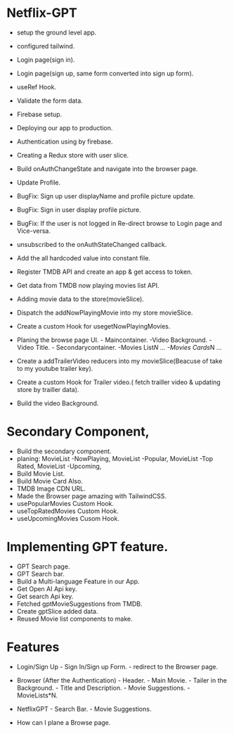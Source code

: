 # Netflix-GPT 

- setup the ground level app.
- configured tailwind.
- Login page(sign in).
- Login page(sign up, same form converted into sign up form).
- useRef Hook.
- Validate the form data.
- Firebase setup.
- Deploying our app to production.
- Authentication using by firebase.
- Creating a Redux store with user slice.
- Build onAuthChangeState and navigate into the browser page.
- Update Profile.
- BugFix: Sign up user displayName and profile picture update.
- BugFix: Sign in user display profile picture.
- BugFix: If the user is not logged in Re-direct browse to Login page and Vice-versa.
- unsubscribed to the onAuthStateChanged callback.
- Add the all hardcoded value into constant file. 
- Register TMDB API and create an app & get access to token.
- Get data from TMDB now playing movies list API.
- Adding movie data to the store(movieSlice).
- Dispatch the addNowPlayingMovie into my store movieSlice.
- Create a custom Hook for usegetNowPlayingMovies.
- Planing the browse page UI.
      - Maincontainer.
            -Video Background.
            -Video Title.
      - Secondarycontainer.
            -Movies List*N ...
                -Movies Cards*N ...

- Create a addTrailerVideo reducers into my movieSlice(Beacuse of take to my youtube trailer key).
- Create a custom Hook for Trailer video.( fetch trailler video & updating store by trailler data).
- Build the video Background.

# Secondary Component,
- Build the secondary component.
- planing:
     MovieList -NowPlaying,
     MovieList -Popular,
     MovieList -Top Rated,
     MovieList -Upcoming,
- Build Movie List.
- Build Movie Card Also.
- TMDB Image CDN URL.
- Made the Browser page amazing with TailwindCSS.
- usePopularMovies Custom Hook.
- useTopRatedMovies Custom Hook.
- useUpcomingMovies Cusom Hook.

# Implementing GPT feature.
- GPT Search page.
- GPT Search bar.
- Build a Multi-language Feature in our App.
- Get Open AI Api key.
- Get search Api key.
- Fetched gptMovieSuggestions from TMDB.
- Create gptSlice added data.
- Reused Movie list components to make.  




# Features

- Login/Sign Up
      - Sign In/Sign up Form.
      - redirect to the Browser page.

- Browser (After the Authentication)
      - Header.
      - Main Movie.
            - Tailer in the Background.
            - Title and Description.
            - Movie Suggestions.
                 - MovieLists*N.

- NetflixGPT 
      - Search Bar.
      - Movie Suggestions.


- How can I plane a Browse page.
   
      
            


